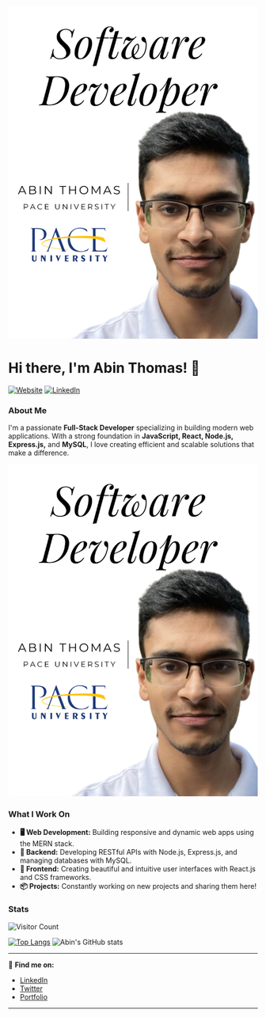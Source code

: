 ![Banner](https://github.com/a-box31/a-box31/blob/main/Web%20Developer.png)

# Hi there, I'm Abin Thomas! 👋

[![Website](https://img.shields.io/badge/Website-abinthomas.net-blue?style=flat-square&logo=google-chrome)](https://www.abinthomas.net)
[![LinkedIn](https://img.shields.io/badge/LinkedIn-Connect-blue?style=flat-square&logo=linkedin)](https://www.linkedin.com/in/abin-thomas-89361b25b)

### About Me
I'm a passionate **Full-Stack Developer** specializing in building modern web applications. With a strong foundation in **JavaScript, React, Node.js, Express.js,** and **MySQL**, I love creating efficient and scalable solutions that make a difference.

![Banner](https://raw.githubusercontent.com/a-box31/a-box31/main/Web%20Developer.png)

### What I Work On
- **🖥️ Web Development:** Building responsive and dynamic web apps using the MERN stack.
- **💾 Backend:** Developing RESTful APIs with Node.js, Express.js, and managing databases with MySQL.
- **🎨 Frontend:** Creating beautiful and intuitive user interfaces with React.js and CSS frameworks.
- **📦 Projects:** Constantly working on new projects and sharing them here!

### Stats
![Visitor Count](https://komarev.com/ghpvc/?username=a-box31&style=flat-square)

[![Top Langs](https://github-readme-stats.vercel.app/api/top-langs/?username=a-box31&layout=compact)](https://github.com/a-box31/github-readme-stats)
![Abin's GitHub stats](https://github-readme-stats.vercel.app/api?username=a-box31&show_icons=true&theme=radical)

---

🔗 **Find me on:**
- [LinkedIn](https://www.linkedin.com/in/abin-thomas-89361b25b)
- [Twitter](https://x.com/thomaa2031)
- [Portfolio](https://www.abinthomas.net)
---
